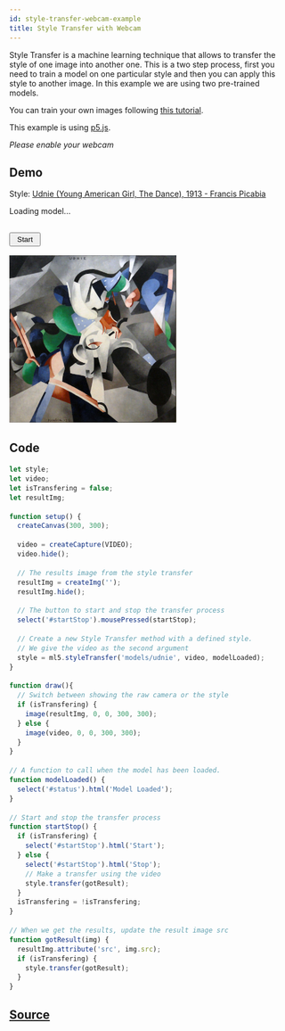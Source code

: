 ```yaml
---
id: style-transfer-webcam-example
title: Style Transfer with Webcam
---
```


Style Transfer is a machine learning technique that allows to transfer the style of one image into another one. This is a two step process, first you need to train a model on one particular style and then you can apply this style to another image. In this example we are using two pre-trained models.

You can train your own images following [this tutorial](https://github.com/ml5js/ml5-data-and-training/tree/master/training). 

This example is using [p5.js](https://p5js.org/). 

*Please enable your webcam*

## Demo

<div class="example">
  <style>
    .example img {
      width: 300px;
      height: 300px;
    }
    #canvasContainer{
      display: inline;
    }
    .example button{
      padding: 3px 12px;
      margin: 1rem 0px 1rem 0px;
    }
  </style>
  <p>Style: <a href="https://en.wikipedia.org/wiki/File:Francis_Picabia,_1913,_Udnie_(Young_American_Girl,_The_Dance),_oil_on_canvas,_290_x_300_cm,_Mus%C3%A9e_National_d%E2%80%99Art_Moderne,_Centre_Georges_Pompidou,_Paris..jpg">Udnie (Young American Girl, The Dance), 1913 - Francis Picabia</a></p>
  <p id='status'>Loading model...</p>
  <button id="startStop">Start</button>
  <br>
  <img src="assets/img/udnie.jpg" />
  <div id="canvasContainer"></div>
  <br/>
</div>

<script src="assets/scripts/example-style-transfer-webcam.js"></script>

## Code

```javascript
let style;
let video;
let isTransfering = false;
let resultImg;

function setup() {
  createCanvas(300, 300);

  video = createCapture(VIDEO);
  video.hide();

  // The results image from the style transfer
  resultImg = createImg('');
  resultImg.hide();

  // The button to start and stop the transfer process
  select('#startStop').mousePressed(startStop);

  // Create a new Style Transfer method with a defined style.
  // We give the video as the second argument
  style = ml5.styleTransfer('models/udnie', video, modelLoaded);
}

function draw(){
  // Switch between showing the raw camera or the style
  if (isTransfering) {
    image(resultImg, 0, 0, 300, 300);
  } else {
    image(video, 0, 0, 300, 300);
  }
}

// A function to call when the model has been loaded.
function modelLoaded() {
  select('#status').html('Model Loaded');
}

// Start and stop the transfer process
function startStop() {
  if (isTransfering) {
    select('#startStop').html('Start');
  } else {
    select('#startStop').html('Stop');
    // Make a transfer using the video
    style.transfer(gotResult); 
  }
  isTransfering = !isTransfering;
}

// When we get the results, update the result image src
function gotResult(img) {
  resultImg.attribute('src', img.src);
  if (isTransfering) {
    style.transfer(gotResult); 
  }
}

```

## [Source](https://github.com/ITPNYU/ml5/tree/master/examples/fast_style_transfer_mirror)

